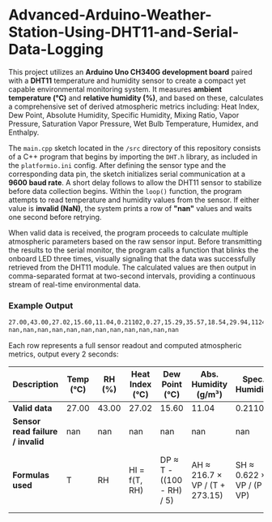 # Advanced-Arduino-Weather-Station-Using-DHT11-and-Serial-Data-Logging

This project utilizes an **Arduino Uno CH340G development board** paired with a **DHT11** temperature and humidity sensor to create a compact yet capable environmental monitoring system. It measures **ambient temperature (°C)** and **relative humidity (%)**, and based on these, calculates a comprehensive set of derived atmospheric metrics including: Heat Index, Dew Point, Absolute Humidity, Specific Humidity, Mixing Ratio, Vapor Pressure, Saturation Vapor Pressure, Wet Bulb Temperature, Humidex, and Enthalpy.


The ```main.cpp``` sketch located in the ```/src``` directory of this repository consists of a C++ program that begins by importing the ```DHT.h``` library, as included in the ```platformio.ini``` config. After defining the sensor type and the corresponding data pin, the sketch initializes serial communication at a **9600 baud rate**. A short delay follows to allow the DHT11 sensor to stabilize before data collection begins. Within the ```loop()``` function, the program attempts to read temperature and humidity values from the sensor. If either value is **invalid (NaN)**, the system prints a row of **"nan"** values and waits one second before retrying. 

When valid data is received, the program proceeds to calculate multiple atmospheric parameters based on the raw sensor input. Before transmitting the results to the serial monitor, the program calls a function that blinks the onboard LED three times, visually signaling that the data was successfully retrieved from the DHT11 module. The calculated values are then output in comma-separated format at two-second intervals, providing a continuous stream of real-time environmental data.

### Example Output

```bash
27.00,43.00,27.02,15.60,11.04,0.21102,0.27,15.29,35.57,18.54,29.94,1124.19
nan,nan,nan,nan,nan,nan,nan,nan,nan,nan,nan,nan
```  

Each row represents a full sensor readout and computed atmospheric metrics, output every 2 seconds:

| Description                          | Temp (°C) | RH (%) | Heat Index (°C) | Dew Point (°C) | Abs. Humidity (g/m³) | Spec. Humidity | Mix. Ratio (g/kg) | Vapor Pressure (hPa) | Sat. Vap. Pressure (hPa) | Wet Bulb (°C) | Humidex (°C) |
|--------------------------------------|-----------|--------|------------------|----------------|------------------------|----------------|--------------------|------------------------|----------------------------|----------------|----------------|
| **Valid data**                       | 27.00     | 43.00  | 27.02            | 15.60          | 11.04                  | 0.21102        | 0.27               | 15.29                  | 35.57                      | 18.54          | 29.94          |
| **Sensor read failure / invalid**    | nan       | nan    | nan              | nan            | nan                    | nan            | nan                | nan                    | nan                        | nan            | nan            |
| **Formulas used**                    | T         | RH     | HI = f(T, RH)    | DP ≈ T - ((100 - RH) / 5) | AH ≈ 216.7 × VP / (T + 273.15) | SH ≈ 0.622 × VP / (P - VP) | MR ≈ 0.622 × VP / (P - VP) | VP ≈ RH × SVP / 100 | SVP ≈ 6.11 × 10^(7.5 × T / (237.3 + T)) | WB ≈ empirical(T, RH) | Humidex ≈ T + 0.5555 × (VP - 10) |
